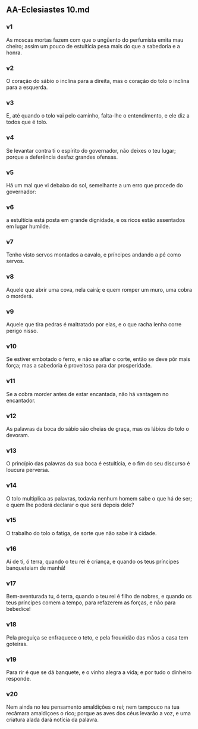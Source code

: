 ## AA-Eclesiastes 10.md
### v1
 As moscas mortas fazem com que o ungüento do perfumista emita mau cheiro; assim um pouco de estultícia pesa mais do que a sabedoria e a honra.
### v2
 O coração do sábio o inclina para a direita, mas o coração do tolo o inclina para a esquerda.
### v3
 E, até quando o tolo vai pelo caminho, falta-lhe o entendimento, e ele diz a todos que é tolo.
### v4
 Se levantar contra ti o espírito do governador, não deixes o teu lugar; porque a deferência desfaz grandes ofensas.
### v5
 Há um mal que vi debaixo do sol, semelhante a um erro que procede do governador:
### v6
 a estultícia está posta em grande dignidade, e os ricos estão assentados em lugar humilde.
### v7
 Tenho visto servos montados a cavalo, e príncipes andando a pé como servos.
### v8
 Aquele que abrir uma cova, nela cairá; e quem romper um muro, uma cobra o morderá.
### v9
 Aquele que tira pedras é maltratado por elas, e o que racha lenha corre perigo nisso.
### v10
 Se estiver embotado o ferro, e não se afiar o corte, então se deve pôr mais força; mas a sabedoria é proveitosa para dar prosperidade.
### v11
 Se a cobra morder antes de estar encantada, não há vantagem no encantador.
### v12
 As palavras da boca do sábio são cheias de graça, mas os lábios do tolo o devoram.
### v13
 O princípio das palavras da sua boca é estultícia, e o fim do seu discurso é loucura perversa.
### v14
 O tolo multiplica as palavras, todavia nenhum homem sabe o que há de ser; e quem lhe poderá declarar o que será depois dele?
### v15
 O trabalho do tolo o fatiga, de sorte que não sabe ir à cidade.
### v16
 Ai de ti, ó terra, quando o teu rei é criança, e quando os teus príncipes banqueteiam de manhã!
### v17
 Bem-aventurada tu, ó terra, quando o teu rei é filho de nobres, e quando os teus príncipes comem a tempo, para refazerem as forças, e não para bebedice!
### v18
 Pela preguiça se enfraquece o teto, e pela frouxidão das mãos a casa tem goteiras.
### v19
 Para rir é que se dá banquete, e o vinho alegra a vida; e por tudo o dinheiro responde.
### v20
 Nem ainda no teu pensamento amaldições o rei; nem tampouco na tua recâmara amaldiçoes o rico; porque as aves dos céus levarão a voz, e uma criatura alada dará notícia da palavra.
